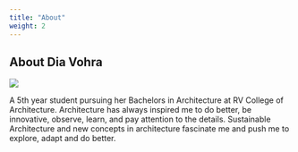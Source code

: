 ```yaml
---
title: "About"
weight: 2
---
```


## About Dia Vohra

![](/dia.jpeg)

A 5th year student pursuing her Bachelors in Architecture at RV College of Architecture. Architecture has always inspired me to do better, be innovative, observe, learn, and pay attention to the details. Sustainable Architecture and new concepts in architecture fascinate me and push me to explore, adapt and do better.
